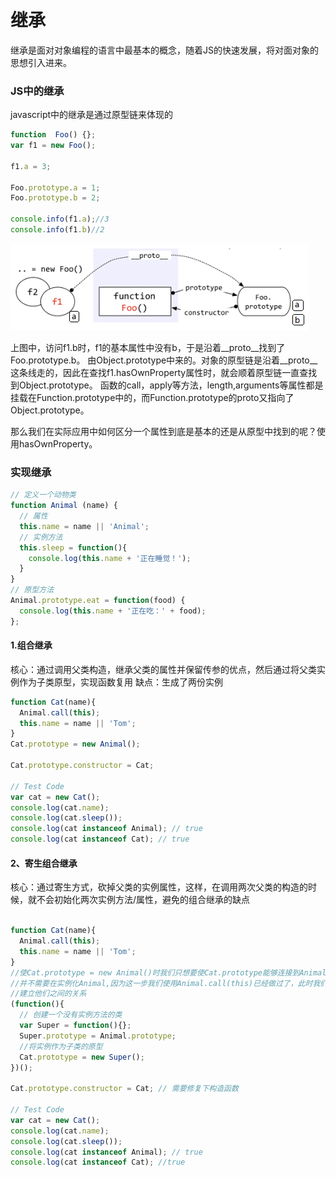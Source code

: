 # 继承

继承是面对对象编程的语言中最基本的概念，随着JS的快速发展，将对面对象的思想引入进来。


### JS中的继承

javascript中的继承是通过原型链来体现的
```javascript
function  Foo() {};
var f1 = new Foo();

f1.a = 3;

Foo.prototype.a = 1;
Foo.prototype.b = 2;

console.info(f1.a);//3
console.info(f1.b)//2

```

![](imgs/1534666377(1).jpg)

上图中，访问f1.b时，f1的基本属性中没有b，于是沿着__proto__找到了Foo.prototype.b。
由Object.prototype中来的。对象的原型链是沿着__proto__这条线走的，因此在查找f1.hasOwnProperty属性时，就会顺着原型链一直查找到Object.prototype。
函数的call，apply等方法，length,arguments等属性都是挂载在Function.prototype中的，而Function.prototype的proto又指向了Object.prototype。

那么我们在实际应用中如何区分一个属性到底是基本的还是从原型中找到的呢？使用hasOwnProperty。


### 实现继承

```javascript
// 定义一个动物类
function Animal (name) {
  // 属性
  this.name = name || 'Animal';
  // 实例方法
  this.sleep = function(){
    console.log(this.name + '正在睡觉！');
  }
}
// 原型方法
Animal.prototype.eat = function(food) {
  console.log(this.name + '正在吃：' + food);
};
```

#### 1.组合继承

核心：通过调用父类构造，继承父类的属性并保留传参的优点，然后通过将父类实例作为子类原型，实现函数复用
缺点：生成了两份实例
```javascript
function Cat(name){
  Animal.call(this);
  this.name = name || 'Tom';
}
Cat.prototype = new Animal();

Cat.prototype.constructor = Cat;

// Test Code
var cat = new Cat();
console.log(cat.name);
console.log(cat.sleep());
console.log(cat instanceof Animal); // true
console.log(cat instanceof Cat); // true
```

#### 2、寄生组合继承
核心：通过寄生方式，砍掉父类的实例属性，这样，在调用两次父类的构造的时候，就不会初始化两次实例方法/属性，避免的组合继承的缺点

```javascript

function Cat(name){
  Animal.call(this);
  this.name = name || 'Tom';
}
//使Cat.prototype = new Animal()时我们只想要使Cat.prototype能够连接到Animal.prototype，
//并不需要在实例化Animal,因为这一步我们使用Animal.call(this)已经做过了，此时我们使用Super作为桥梁
//建立他们之间的关系
(function(){
  // 创建一个没有实例方法的类
  var Super = function(){};
  Super.prototype = Animal.prototype;
  //将实例作为子类的原型
  Cat.prototype = new Super();
})();

Cat.prototype.constructor = Cat; // 需要修复下构造函数

// Test Code
var cat = new Cat();
console.log(cat.name);
console.log(cat.sleep());
console.log(cat instanceof Animal); // true
console.log(cat instanceof Cat); //true


```

